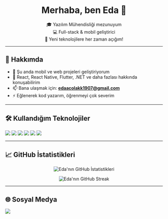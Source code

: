 <h1 align="center">Merhaba, ben Eda 👋</h1>

<p align="center">
🎓 Yazılım Mühendisliği mezunuyum<br>
💻 Full-stack & mobil geliştirici<br>
🚀 Yeni teknolojilere her zaman açığım!
</p>

---

## 🚀 Hakkımda

- 🔭 Şu anda mobil ve web projeleri geliştiriyorum  
- 💬 React, React Native, Flutter, .NET ve daha fazlası hakkında konuşabilirim  
- 📫 Bana ulaşmak için: **edaacolakk1907@gmail.com**  
- ⚡ Eğlenerek kod yazarım, öğrenmeyi çok severim  

---

## 🛠️ Kullandığım Teknolojiler

<p align="left">
  <img src="https://img.shields.io/badge/-React-61DAFB?logo=react&logoColor=white&style=for-the-badge" />
  <img src="https://img.shields.io/badge/-ReactNative-20232A?logo=react&logoColor=61DAFB&style=for-the-badge" />
  <img src="https://img.shields.io/badge/-Flutter-02569B?logo=flutter&logoColor=white&style=for-the-badge" />
  <img src="https://img.shields.io/badge/-Node.js-339933?logo=node.js&logoColor=white&style=for-the-badge" />
  <img src="https://img.shields.io/badge/-TailwindCSS-38B2AC?logo=tailwind-css&logoColor=white&style=for-the-badge" />
  <img src="https://img.shields.io/badge/-TypeScript-007ACC?logo=typescript&logoColor=white&style=for-the-badge" />
</p>

---

## 📈 GitHub İstatistikleri

<p align="center">
  <img src="https://github-readme-stats.vercel.app/api?username=edacolakx&show_icons=true&theme=radical" alt="Eda'nın GitHub İstatistikleri" />
</p>

<p align="center">
  <img src="https://streak-stats.demolab.com?user=edacolakx&theme=radical&hide_border=true" alt="Eda'nın GitHub Streak" />
</p>

---

## 🌐 Sosyal Medya

<p align="left">
  <a href="https://www.linkedin.com/in/eda-çolak-271403260/" target="_blank">
    <img src="https://img.shields.io/badge/-LinkedIn-0077B5?logo=linkedin&logoColor=white&style=for-the-badge" />
  </a>
  <!-- Diğer sosyal medya linklerini de ekleyebilirsin -->
</p>
